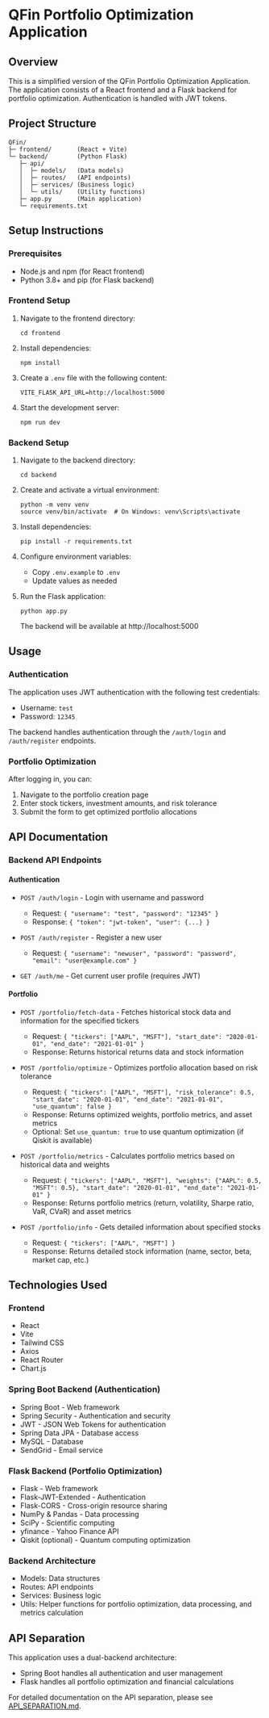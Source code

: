 # QFin Portfolio Optimization Application

## Overview
This is a simplified version of the QFin Portfolio Optimization Application. The application consists of a React frontend and a Flask backend for portfolio optimization. Authentication is handled with JWT tokens.

## Project Structure
```
QFin/
├─ frontend/       (React + Vite)
└─ backend/        (Python Flask)
   ├─ api/
   │  ├─ models/   (Data models)
   │  ├─ routes/   (API endpoints)
   │  ├─ services/ (Business logic)
   │  └─ utils/    (Utility functions)
   ├─ app.py       (Main application)
   └─ requirements.txt
```

## Setup Instructions

### Prerequisites

- Node.js and npm (for React frontend)
- Python 3.8+ and pip (for Flask backend)

### Frontend Setup

1. Navigate to the frontend directory:
   ```
   cd frontend
   ```

2. Install dependencies:
   ```
   npm install
   ```

3. Create a `.env` file with the following content:
   ```
   VITE_FLASK_API_URL=http://localhost:5000
   ```

4. Start the development server:
   ```
   npm run dev
   ```



### Backend Setup

1. Navigate to the backend directory:
   ```
   cd backend
   ```

2. Create and activate a virtual environment:
   ```
   python -m venv venv
   source venv/bin/activate  # On Windows: venv\Scripts\activate
   ```

3. Install dependencies:
   ```
   pip install -r requirements.txt
   ```

4. Configure environment variables:
   - Copy `.env.example` to `.env`
   - Update values as needed

5. Run the Flask application:
   ```
   python app.py
   ```
   The backend will be available at http://localhost:5000

## Usage

### Authentication
The application uses JWT authentication with the following test credentials:
- Username: `test`
- Password: `12345`

The backend handles authentication through the `/auth/login` and `/auth/register` endpoints.

### Portfolio Optimization
After logging in, you can:
1. Navigate to the portfolio creation page
2. Enter stock tickers, investment amounts, and risk tolerance
3. Submit the form to get optimized portfolio allocations

## API Documentation

### Backend API Endpoints

#### Authentication

- `POST /auth/login` - Login with username and password
  - Request: `{ "username": "test", "password": "12345" }`
  - Response: `{ "token": "jwt-token", "user": {...} }`

- `POST /auth/register` - Register a new user
  - Request: `{ "username": "newuser", "password": "password", "email": "user@example.com" }`

- `GET /auth/me` - Get current user profile (requires JWT)

#### Portfolio

- `POST /portfolio/fetch-data` - Fetches historical stock data and information for the specified tickers
  - Request: `{ "tickers": ["AAPL", "MSFT"], "start_date": "2020-01-01", "end_date": "2021-01-01" }`
  - Response: Returns historical returns data and stock information

- `POST /portfolio/optimize` - Optimizes portfolio allocation based on risk tolerance
  - Request: `{ "tickers": ["AAPL", "MSFT"], "risk_tolerance": 0.5, "start_date": "2020-01-01", "end_date": "2021-01-01", "use_quantum": false }`
  - Response: Returns optimized weights, portfolio metrics, and asset metrics
  - Optional: Set `use_quantum: true` to use quantum optimization (if Qiskit is available)

- `POST /portfolio/metrics` - Calculates portfolio metrics based on historical data and weights
  - Request: `{ "tickers": ["AAPL", "MSFT"], "weights": {"AAPL": 0.5, "MSFT": 0.5}, "start_date": "2020-01-01", "end_date": "2021-01-01" }`
  - Response: Returns portfolio metrics (return, volatility, Sharpe ratio, VaR, CVaR) and asset metrics

- `POST /portfolio/info` - Gets detailed information about specified stocks
  - Request: `{ "tickers": ["AAPL", "MSFT"] }`
  - Response: Returns detailed stock information (name, sector, beta, market cap, etc.)

## Technologies Used

### Frontend
- React
- Vite
- Tailwind CSS
- Axios
- React Router
- Chart.js

### Spring Boot Backend (Authentication)
- Spring Boot - Web framework
- Spring Security - Authentication and security
- JWT - JSON Web Tokens for authentication
- Spring Data JPA - Database access
- MySQL - Database
- SendGrid - Email service

### Flask Backend (Portfolio Optimization)
- Flask - Web framework
- Flask-JWT-Extended - Authentication
- Flask-CORS - Cross-origin resource sharing
- NumPy & Pandas - Data processing
- SciPy - Scientific computing
- yfinance - Yahoo Finance API
- Qiskit (optional) - Quantum computing optimization

### Backend Architecture
- Models: Data structures
- Routes: API endpoints
- Services: Business logic
- Utils: Helper functions for portfolio optimization, data processing, and metrics calculation

## API Separation

This application uses a dual-backend architecture:
- Spring Boot handles all authentication and user management
- Flask handles all portfolio optimization and financial calculations

For detailed documentation on the API separation, please see [API_SEPARATION.md](./API_SEPARATION.md).